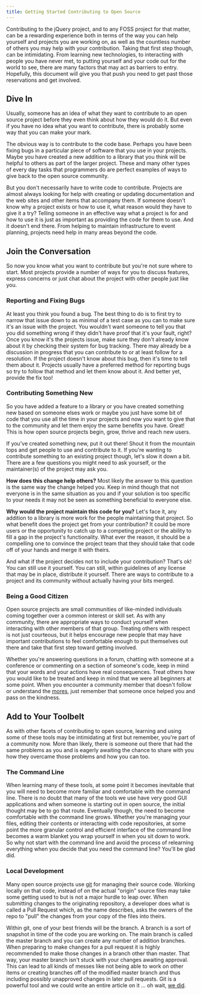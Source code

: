 ```yaml
---
title: Getting Started Contributing to Open Source
---
```


Contributing to the jQuery project, and to any FOSS project for that matter, can be a rewarding experience both in terms of the way you can help yourself and projects you are working on, as well as the countless number of others you may help with your contribution. Taking that first step though, can be intimidating. From learning new technologies, to interacting with people you have never met, to putting yourself and your code out for the world to see, there are many factors that may act as barriers to entry. Hopefully, this document will give you that push you need to get past those reservations and get involved.

## Dive In

Usually, someone has an idea of what they want to contribute to an open source project before they even think about how they would do it. But even if you have no idea what you want to contribute, there is probably some way that you can make your mark.

The obvious way is to contribute to the code base. Perhaps you have been fixing bugs in a particular piece of software that you use in your projects. Maybe you have created a new addition to a library that you think will be helpful to others as part of the larger project. These and many other types of every day tasks that programmers do are perfect examples of ways to give back to the open source community.

But you don't necessarily have to write code to contribute. Projects are almost always looking for help with creating or updating documentation and the web sites and other items that accompany them. If someone doesn't know why a project exists or how to use it, what reason would they have to give it a try? Telling someone in an effective way what a project is for and how to use it is just as important as providing the code for them to use. And it doesn't end there. From helping to maintain infrastructure to event planning, projects need help in many areas beyond the code.

## Join the Conversation

So now you know what you want to contribute but you're not sure where to start. Most projects provide a number of ways for you to discuss features, express concerns or just chat about the project with other people just like you.

### Reporting and Fixing Bugs

At least you think you found a bug. The best thing to do is to first try to narrow that issue down to as minimal of a test case as you can to make sure it's an issue with the project. You wouldn't want someone to tell you that you did something wrong if they didn't have proof that it's your fault, right? Once you know it's the projects issue, make sure they don't already know about it by checking their system for bug tracking. There may already be a discussion in progress that you can contribute to or at least follow for a resolution. If the project doesn't know about this bug, then it's time to tell them about it. Projects usually have a preferred method for reporting bugs so try to follow that method and let them know about it. And better yet, provide the fix too!

### Contributing Something New

So you have added a feature to a library or you have created something new based on someone elses work or maybe you just have some bit of code that you use all the time in your projects and now you want to give that to the community and let them enjoy the same benefits you have. Great! This is how open source projects begin, grow, thrive and reach new users.

If you've created something new, put it out there! Shout it from the mountain tops and get people to use and contribute to it. If you're wanting to contribute something to an existing project though, let's slow it down a bit. There are a few questions you might need to ask yourself, or the maintainer(s) of the project may ask you.

**How does this change help others?** Most likely the answer to this question is the same way the change helped you. Keep in mind though that not everyone is in the same situation as you and if your solution is too specific to your needs it may not be seen as something beneficial to everyone else.

**Why would the project maintain this code for you?** Let's face it, any addition to a library is more work for the people maintaining that project. So what benefit does the project get from your contribution? It could be more users or the opportunity to catch up to a competing project or the ability to fill a gap in the project's functionality. What ever the reason, it should be a compelling one to convince the project team that they should take that code off of your hands and merge it with theirs.

And what if the project decides not to include your contribution? That's ok! You can still use it yourself. You can still, within guidelines of any license that may be in place, distribute it yourself. There are ways to contribute to a project and its community without actually having your bits merged.

### Being a Good Citizen

Open source projects are small communities of like-minded individuals coming together over a common interest or skill set. As with any community, there are appropriate ways to conduct yourself when interacting with other members of that group. Treating others with respect is not just courteous, but it helps encourage new people that may have important contributions to feel comfortable enough to put themselves out there and take that first step toward getting involved.

Whether you're answering questions in a forum, chatting with someone at a conference or commenting on a section of someone's code, keep in mind that your words and your actions have real consequences. Treat others how you would like to be treated and keep in mind that we were all beginners at some point. When you encounter a community member that doesn't follow or understand the [mores](http://en.wikipedia.org/wiki/Mores), just remember that someone once helped you and pass on the kindness.

## Add to Your Toolbelt

As with other facets of contributing to open source, learning and using some of these tools may be intimidating at first but remember, you're part of a community now. More than likely, there is someone out there that had the same problems as you and is eagerly awaiting the chance to share with you how they overcame those problems and how you can too.

### The Command Line

When learning many of these tools, at some point it becomes inevitable that you will need to become more familiar and comfortable with the command line. There is no doubt that many of the tools we use have very good GUI applications and when someone is starting out in open source, the initial thought may be to go that route. Eventually though, the need to become comfortable with the command line grows. Whether you're managing your files, editing their contents or interacting with code repositories, at some point the more granular control and efficient interface of the command line becomes a warm blanket you wrap yourself in when you sit down to work. So why not start with the command line and avoid the process of relearning everything when you decide that you need the command line? You'll be glad did.

### Local Development

Many open source projects use [git](http://git-scm.com/) for managing their source code. Working locally on that code, instead of on the actual "origin" source files may take some getting used to but is not a major hurdle to leap over. When submitting changes to the originating repository, a developer does what is called a Pull Request which, as the name describes, asks the owners of the repo to "pull" the changes from your copy of the files into theirs.

Within git, one of your best friends will be the branch. A branch is a sort of snapshot in time of the code you are working on. The main branch is called the master branch and you can create any number of addition branches. When preparing to make changes for a pull request it is highly recommended to make those changes in a branch other than master. That way, your master branch isn't stuck with your changes awaiting approval. This can lead to all kinds of messes like not being able to work on other items or creating branches off of the modified master branch and thus including possibly unapproved changes in later pull requests. Git is a powerful tool and we could write an entire article on it ... oh wait, [we did](../commits-and-pull-requests).
